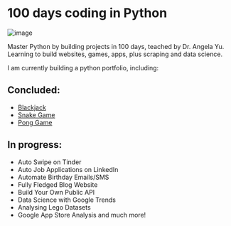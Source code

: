 # 100 days coding in Python

![image](https://user-images.githubusercontent.com/36761125/116433613-9456f700-a841-11eb-845e-11c3822d7a59.png)


Master Python by building projects in 100 days, teached by Dr. Angela Yu. 
Learning to build websites, games, apps, plus scraping and data science.

I am currently building a python portfolio, including:
## Concluded:
- [Blackjack](https://github.com/jfbamorim/100dayspython/tree/master/dayeleven)
- [Snake Game](https://github.com/jfbamorim/100dayspython/tree/master/daytwentyone)
- [Pong Game](https://github.com/jfbamorim/100dayspython/tree/master/daytwentytwo)
## In progress:
- Auto Swipe on Tinder
- Auto Job Applications on LinkedIn
- Automate Birthday Emails/SMS
- Fully Fledged Blog Website
- Build Your Own Public API
- Data Science with Google Trends
- Analysing Lego Datasets
- Google App Store Analysis
and much more!
